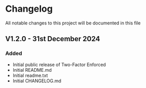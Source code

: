 # Changelog
All notable changes to this project will be documented in this file

## V1.2.0 - 31st December 2024
### Added
- Initial public release of Two-Factor Enforced
- Initial README.md
- Initial readme.txt
- Initial CHANGELOG.md